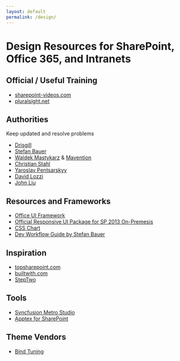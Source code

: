 ```yaml
---
layout: default
permalink: /design/
---
```

# Design Resources for SharePoint, Office 365, and Intranets

## Official / Useful Training

*   [sharepoint-videos.com](http://sharepoint-videos.com)
*   [pluralsight.net](http://pluralsight.net)

## Authorities

Keep updated and resolve problems

*   [Drisgill](http://blog.drisgill.com)
*   [Stefan Bauer](http://n8d.at)
*   [Waldek Mastykarz](http://blog.mastykarz.nl) & [Mavention](http://www.mavention.com/blog)
*   [Christian Stahl](http://chrisstahl.wordpress.com)
*   [Yaroslav Pentsarskyy](http://www.sharemuch.com)
*   [David Lozzi](https://davidlozzi.com/)
*   [John Liu](http://johnliu.net)

## Resources and Frameworks

*   [Office UI Framework](https://blogs.office.com/2015/08/31/introducing-office-ui-fabric-your-key-to-designing-add-ins-for-office/)
*   [Official Responsive UI Package for SP 2013 On-Premesis](https://dev.office.com/blogs/announcing-responsive-ui-package-for-sharepoint-on-premises-2013-2016)
*   [CSS Chart](http://sharepointexperience.com/csschart/csschart.html)
*   [Dev Workflow Guide by Stefan Bauer](http://www.n8d.at/blog/how-i-develop-in-sharepoint-and-office-365-now/)

## Inspiration

*   [topsharepoint.com](http://www.topsharepoint.com/)
*   [builtwith.com](http://builtwith.com)
*   [StepTwo](http://www.steptwo.com.au)

## Tools

*   [Syncfusion Metro Studio](https://www.syncfusion.com/downloads/metrostudio)
*   [Apptex for SharePoint](http://spapptex.com/)

## Theme Vendors

*   [Bind Tuning](http://bindtuning.com)